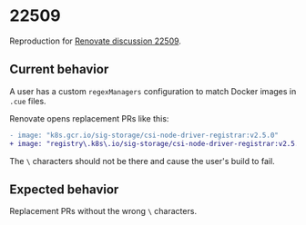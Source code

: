 # 22509

Reproduction for [Renovate discussion 22509](https://github.com/renovatebot/renovate/discussions/22509).

## Current behavior

A user has a custom `regexManagers` configuration to match Docker images in `.cue` files.

Renovate opens replacement PRs like this:

```diff
- image: "k8s.gcr.io/sig-storage/csi-node-driver-registrar:v2.5.0"
+ image: "registry\.k8s\.io/sig-storage/csi-node-driver-registrar:v2.5.0"
```

The `\` characters should not be there and cause the user's build to fail.

## Expected behavior

Replacement PRs without the wrong `\` characters.
